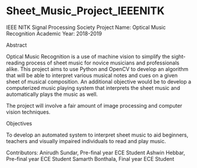 # Sheet_Music_Project_IEEENITK
IEEE NITK Signal Processing Society
Project Name: Optical Music Recognition
Academic Year: 2018-2019

Abstract

Optical Music Recognition is a use of machine vision to simplify the sight-reading process of sheet music for novice musicians and professionals alike. This project aims to use Python and OpenCV to develop an algorithm that will be able to interpret various musical notes and cues on a given sheet of musical composition. An additional objective would be to develop a computerized music playing system that interprets the sheet music and automatically plays the music as well.

The project will involve a fair amount of image processing and computer vision techniques.

Objectives

To develop an automated system to interpret sheet music to aid beginners, teachers and visually impaired individuals to read and play music.

Contributors:
Anirudh Sundar, Pre-final year ECE Student
Ashwin Hebbar, Pre-final year ECE Student
Samarth Bonthala, Final year ECE Student
